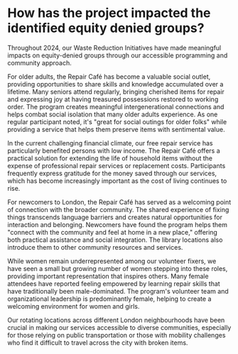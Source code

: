 # How has the project impacted the identified equity denied groups?

Throughout 2024, our Waste Reduction Initiatives have made meaningful impacts on equity-denied groups through our accessible programming and community approach.

For older adults, the Repair Café has become a valuable social outlet, providing opportunities to share skills and knowledge accumulated over a lifetime. Many seniors attend regularly, bringing cherished items for repair and expressing joy at having treasured possessions restored to working order. The program creates meaningful intergenerational connections and helps combat social isolation that many older adults experience. As one regular participant noted, it's "great for social outings for older folks" while providing a service that helps them preserve items with sentimental value.

In the current challenging financial climate, our free repair service has particularly benefited persons with low income. The Repair Café offers a practical solution for extending the life of household items without the expense of professional repair services or replacement costs. Participants frequently express gratitude for the money saved through our services, which has become increasingly important as the cost of living continues to rise.

For newcomers to London, the Repair Café has served as a welcoming point of connection with the broader community. The shared experience of fixing things transcends language barriers and creates natural opportunities for interaction and belonging. Newcomers have found the program helps them "connect with the community and feel at home in a new place," offering both practical assistance and social integration. The library locations also introduce them to other community resources and services.

While women remain underrepresented among our volunteer fixers, we have seen a small but growing number of women stepping into these roles, providing important representation that inspires others. Many female attendees have reported feeling empowered by learning repair skills that have traditionally been male-dominated. The program's volunteer team and organizational leadership is predominantly female, helping to create a welcoming environment for women and girls.

Our rotating locations across different London neighbourhoods have been crucial in making our services accessible to diverse communities, especially for those relying on public transportation or those with mobility challenges who find it difficult to travel across the city with broken items.
